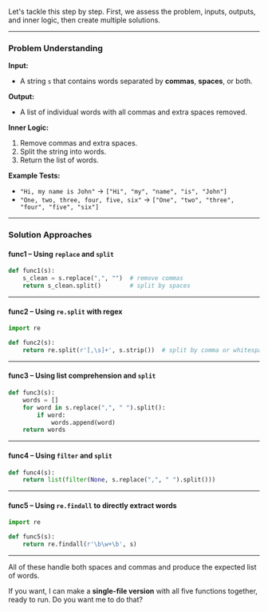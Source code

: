 Let's tackle this step by step. First, we assess the problem, inputs, outputs, and inner logic, then create multiple solutions.

---

### **Problem Understanding**

**Input:**

* A string `s` that contains words separated by **commas**, **spaces**, or both.

**Output:**

* A list of individual words with all commas and extra spaces removed.

**Inner Logic:**

1. Remove commas and extra spaces.
2. Split the string into words.
3. Return the list of words.

**Example Tests:**

* `"Hi, my name is John"` → `["Hi", "my", "name", "is", "John"]`
* `"One, two, three, four, five, six"` → `["One", "two", "three", "four", "five", "six"]`

---

### **Solution Approaches**

#### **func1 – Using `replace` and `split`**

```python
def func1(s):
    s_clean = s.replace(",", "")  # remove commas
    return s_clean.split()        # split by spaces
```

---

#### **func2 – Using `re.split` with regex**

```python
import re

def func2(s):
    return re.split(r'[,\s]+', s.strip())  # split by comma or whitespace
```

---

#### **func3 – Using list comprehension and `split`**

```python
def func3(s):
    words = []
    for word in s.replace(",", " ").split():
        if word:
            words.append(word)
    return words
```

---

#### **func4 – Using `filter` and `split`**

```python
def func4(s):
    return list(filter(None, s.replace(",", " ").split()))
```

---

#### **func5 – Using `re.findall` to directly extract words**

```python
import re

def func5(s):
    return re.findall(r'\b\w+\b', s)
```

---

All of these handle both spaces and commas and produce the expected list of words.

If you want, I can make a **single-file version** with all five functions together, ready to run. Do you want me to do that?
